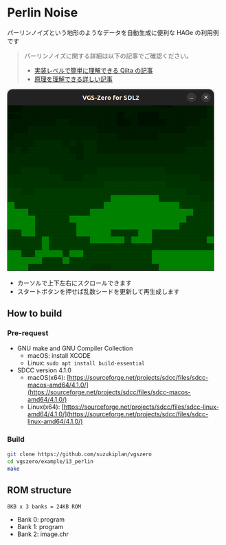 # Perlin Noise

パーリンノイズという地形のようなデータを自動生成に便利な HAGe の利用例です

> パーリンノイズに関する詳細は以下の記事でご確認ください。
> 
> - [実装レベルで簡単に理解できる Qiita の記事](https://qiita.com/gis/items/ba7d715901a0e572b0e9)
> - [原理を理解できる詳しい記事](https://postd.cc/understanding-perlin-noise/)

![preview.png](preview.png)

- カーソルで上下左右にスクロールできます
- スタートボタンを押せば乱数シードを更新して再生成します

## How to build

### Pre-request

- GNU make and GNU Compiler Collection
  - macOS: install XCODE
  - Linux: `sudo apt install build-essential`
- SDCC version 4.1.0
  - macOS(x64): [https://sourceforge.net/projects/sdcc/files/sdcc-macos-amd64/4.1.0/](https://sourceforge.net/projects/sdcc/files/sdcc-macos-amd64/4.1.0/)
  - Linux(x64): [https://sourceforge.net/projects/sdcc/files/sdcc-linux-amd64/4.1.0/](https://sourceforge.net/projects/sdcc/files/sdcc-linux-amd64/4.1.0/)

### Build

```zsh
git clone https://github.com/suzukiplan/vgszero
cd vgszero/example/13_perlin
make
```

## ROM structure

```
8KB x 3 banks = 24KB ROM
```

- Bank 0: program
- Bank 1: program
- Bank 2: image.chr
